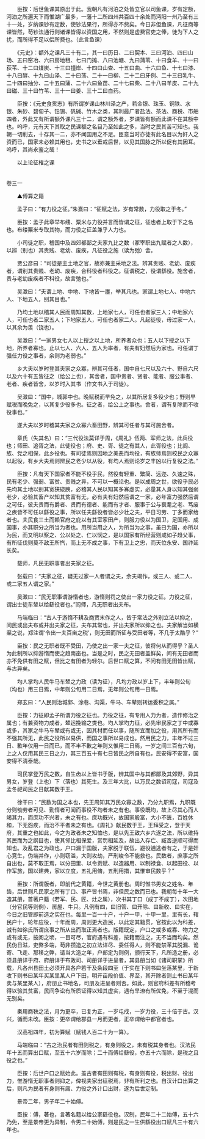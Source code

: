 <!-- { "loadSidebar": true } -->
　　臣按：后世鱼课其原出于此。我朝凡有河泊之处皆立官以司鱼课，岁有定额，河泊之所遍天下而惟湖广最多，一藩十二所四州共百四十余处而沔阳一州乃至有三十一处，岁纳课钞有定数，使钞法果行，所得亦不赀矣。今日非但鱼课，凡征商等课皆然，苟钞法通行则诸课皆得以资国之用，不然则是虚费官吏之俸，徒为下人之扰，而所得不足以偿所费也。（此言鱼课）

　　《元史》：额外之课凡三十有二，其一曰历日、二曰契本、三曰河泊、四曰山场、五曰窑冶、六曰房地租、七曰门摊、八曰池塘、九曰蒲苇、十曰食羊、十一曰荻苇、十二曰煤炭、十三曰撞岸、十四曰山查、十五曰曲、十六曰鱼、十七曰漆、十八曰酵、十九曰山泽、二十曰荡、二十一曰柳、二十二曰牙例、二十三曰乳牛、二十四曰抽分、二十五曰蒲、二十六曰鱼苗、二十七曰柴、二十八曰羊皮、二十九曰磁、三十曰竹苇、三十一曰姜、三十二曰白药。

　　臣按：《元史食货志》有所谓岁课山林川泽之产，若金银、珠玉、铜铁、水银、朱砂、碧甸子、铅锡、矾碱、竹木之类，其利最广者盐法、茶法、商税、市舶四者，外此又有所谓额外课凡三十二，谓之额外者，岁课皆有额而此课不在其额中也。呜呼，元有天下其取之民课额之名目乃至如此之多，当时之民其苦可知也。我朝一切削去，十存其一二，亦不闻国用之不足。臣意当时亦徒有此名目以为奸人之资而已，国家未必赖其用也，史书之以垂戒后世，以见其国脉之所以促有其因耳。呜呼，其尚永鉴之哉！

　　以上论征榷之课  
　 

卷三一

　　▲傅算之籍

　　孟子曰：“有力役之征。”朱熹曰：“征赋之法，岁有常数，力役取之于冬。”

　　臣按：孟子此章举布缕、粟米与力役并言而皆谓之征，征也者上取于下之名也。布缕粟米专取其物，而力役之征盖兼乎人力也。

　　小司徒之职，稽国中及四郊都鄙之夫家九比之数（冢宰职出九赋者之人数），以辨（别也）其贵贱、老幼、废疾，凡征役之施（读为弛）舍。

　　贾公彦曰：“司徒是主土地之官，故亦兼主采地之法。辨其贵贱、老幼、废疾者，谓别其贵贱、老幼、废疾，合科役者科役之。征谓税之，役谓繇役。施舍者，贵与老幼废疾者不科役，故言弛也。”

　　吴澂曰：“夫谓上地、中地、下地皆一廛，举其凡也。家谓上地七人、中地六人、下地五人，别其目也。”

　　乃均土地以稽其人民而周知其数，上地家七人，可任也者家三人；中地家六人，可任也者二家五人；下地家五人，可任也者家二人。凡起徒役，毋过家一人，以其余为羡（饶也）。

　　吴澂曰：“一家男女七人以上授之以上地，所养者众也；五人以下授之以下地，所养者寡也。止以七人、六人、五人为率者，有夫有妇然后为家也。可任谓丁强任力役之事者，余则为老弱也。”

　　乡大夫以岁时登其夫家之众寡，辨其可任者，国中自七尺以及六十、野自六尺以及六十有五皆征之（给公上也），其舍者，国中贵者、贤者、能者、服公事者、老者、疾者皆舍，以岁时入其书（作文书入于司徒）。

　　吴澂曰：“国中，城郭中也。晚赋税而早免之，以其所居复多役少也；野则早赋税而晚免之，以其复少役多也。征之者，给公上之事也。舍者，谓有复除而不收役事也。”

　　遂大夫以岁时稽其夫家之众寡六畜田野，辨其可任者与其可施舍者。

　　章氏（失其名）曰：“三代役法莫详于周，《周礼》伍两、军师之法，此兵役也；师田、追胥之法，此徒役也；府、史、胥、徒之有其人，此胥役也；比闾、族、党之相保，此乡役也。有司徒焉则因地之美恶而均役，有族师焉则校民之众寡以起役，有乡大夫焉则辨民之老少以从役，有均人焉则论岁之丰凶以行复役之法。”

　　臣按：凡有天下国家者不能不役乎民，然役有轻重、繁简、远迩、久速之殊，民有老少、强弱、富贫、贵贱之异，不可以一概论也。是以成周之世，欲役乎民必先均其土地以别其宽狭硗腴，必稽其人民以知其多寡虚实，必量其人身以知其强弱老少，必验其畜产以知其贫富有无，必有夫有妇然后谓之一家，必年富力强然后谓之可任，彼夫贵而有爵者、贤而有德者、能而有才者、服事于公与衰耄之老、笃废之疾皆不可任以繇役之事，所以任夫繇役者皆必少壮之夫，平日习劳、丁多而家给者也。夫民食三土而赖官府之庇以有其室家田产，则服力役以为国卫，足国用、成国事，亦其职分之所当为者也。用所当用之人，为所当为之事，虽曰为国，亦所以为民，而又明以察之、公以处之、仁以悯之，是以国家有所经营则咸如子趋父事，有所征伐则莫不敌王所忾，而上无不成之事，下有卫上之忠，而天位永安、国祚延长矣。

　　载师，凡民无职事者出夫家之征。

　　张载曰：“夫家之征，疑无过家一人者谓之夫，余夫竭作，或三人、或二人、或二家五人谓之家。”

　　吴澂曰：“民无职事谓游惰者也，游惰则罚之使出一家力役之征。力役之征，谓出士徒车辇以给繇役者也。”闾师，凡无职者出夫布。

　　马端临曰：“古人于游惰不耕及商贾末作之人，皆于常法之外别立法以抑之，间民或出夫布或并出夫家之征，夫布其常也，并出夫家所以抑之也。夫家解当如横渠之说，郑注谓‘令出一夫百亩之税’，则无田而所征与受田者等，不几于太酷乎？”

　　臣按：民之无职者既不受田，乃使之出一家一夫之征，彼将何从而得乎？圣人为此制所以抑游惰而使之趋南亩也。当是之时，民之无田者盖鲜矣，间有无田者而亦不免供有田之赋，但比之有田者为轻尔。后世口赋之算，不问有田无田皆出赋，与古异矣。

　　均人掌均人民牛马车辇之力政（读为征），凡均力政以岁上下，丰年则公旬（均也）用三日焉，中年则公旬用二日焉，无年则公旬用一日焉。

　　郑玄曰：“人民则治城郭、涂巷、沟渠，牛马、车辇则转运委积之属。”

　　臣按：力征即孟子所谓力役之征也。力役之征，有专用人力为者，造作修治之属也；有兼资物力成者，辇运挽输之类也。均人掌均力征，必先审民家之丁中或寡或多，其家之牛马车辇或有或无，因其材而任以事，随所宜而加之役，用其所有而不强其所无，此民之役所以易供，而国之事所以易成也。然用民之力，丰年不过三日、歉年仅用一日而已，而不丰不歉之年则又惟用二日焉，一岁之间三百有六旬，上之人仅用其民三日之力，其三百五十有七日皆民之所自有也，民安得不安富，国安得不清泰哉。

　　司民掌登万民之数，自生齿以上皆书于版，辨其国中与其都鄙及其郊野，异其男女，岁登（上也）下（落也）其死生。及三年大比，以万民之数诏司寇，司寇及孟冬祀司民之日献其数于王。

　　徐干曰：“民数为国之本也，先王周知其万民众寡之数，乃分九职焉，九职既分则劬劳者可见、勤惰者可闻而事役不均者未之有也。事役既均，故上尽其心而人竭其力，而庶功不兴者，未之有也。庶功既兴，故国家殷富，大小不匮，百姓休和，下无怨疾，而治不平者未之有也。《周礼》献民数于王，王拜受之，登于天府，其重之也如此，今之为政者未之知恤也，是以先王致六乡六遂之法，所以维持其民而为之纲目也，使其邻比相保爱，赏罚相延及，故出入存亡、臧否逆顺可得而知也。及乱君之为政也，户口漏于国版，夫家脱于联伍，避役逋逃者有之，于是奸心竞生，伪端并作，小则窃滥，大则攻劫，严刑峻令不能救也。民数者，庶事之所自出也，莫不取正焉，以分田里、以令贡赋、以造器用、以制禄食、以起田役、以作军旅，国以建典，家以立度，五礼用脩，五刑用措，其惟审民数乎？”

　　臣按：所谓版者，即前代之黄籍，今世之黄册也。周时惟书男女之姓名、年齿，后世则凡民家之所有丁口、事产皆书焉，非但民之数而已也。我朝每十年一大造其册，首著户籍（若军、民、匠、灶之属），次书其丁口（成丁不成丁），次田地（分官民等则例）、房屋、牛只。凡例有四，曰旧管、曰开除、曰新收、曰实在，今日之旧管即前造之实在也。每里一百一十户，十户一甲，十甲一里，里有长，辖民户十，轮年应役，十年而周，周则更大造民，以此定其籍贯，官按此以为科差，诚有如徐氏所谓庶事之所从出而取正焉者也。版籍既定，户口之或多或寡、物力之或有或无，披阅之顷，一目可尽，官府遇有科差，按籍而注之，无不当而均矣。然民伪日滋，吏弊多端，苟非攒造之初立法详尽、委任得人，则不能禁革其脱漏、诡寄、飞走、那移之弊，请当大造之年，户部定为则例，颁行天下，凡所造之册，必须县册详于府、府册详于布政司、司册详于进呈者，其县册当如《诸司职掌》所载，凡各州县田土必须开具各户若干及条段四至（于实在下则书曰坐落某里，于新收下则书曰某年买某里某人户下田，明开亩段价值、界至，其开除者则止书曰某年卖与某里某人），府册止书地名，司册及进呈者则否。如此，则官府科差有所稽考得以验其贫富，民间争讼有所质证得以知其虚实，遇有旱潦有所优免，不至于混而无别矣。

　　秦用商鞅之法，月为更卒，已复为正，一岁屯戍，一岁力役，三十倍于古。汉兴，循而未改。臣按：更卒谓给郡县一月而更者，正卒谓给中都官者也。

　　汉高祖四年，初为算赋（赋钱人百二十为一算）。

　　马端临曰：“古之治民者有田则税之，有身则役之，未有税其身者也。汉法民年十五而算出口赋，至五十六岁而除；二十而傅给繇役，亦五十六而除，是税之且役之也。”

　　臣按：后世户口之赋始此。盖古者有田则有税，有身则有役，税出财、役出力，惟游惰无职事者则抑之，俾视夫家出征税焉，非有所利之也。自汉计口出算之后，则凡为民者有身则有庸、力役之外计口出财，遂为后世定制。

　　景帝二年，男子年二十始傅。

　　臣按：傅，著也，言著名籍以给公家繇役也。汉制，民年二十二始傅，五十六乃免，至是景帝更为异制，令男二十始傅，则是民之一生供繇役出口赋凡三十有六年也。

